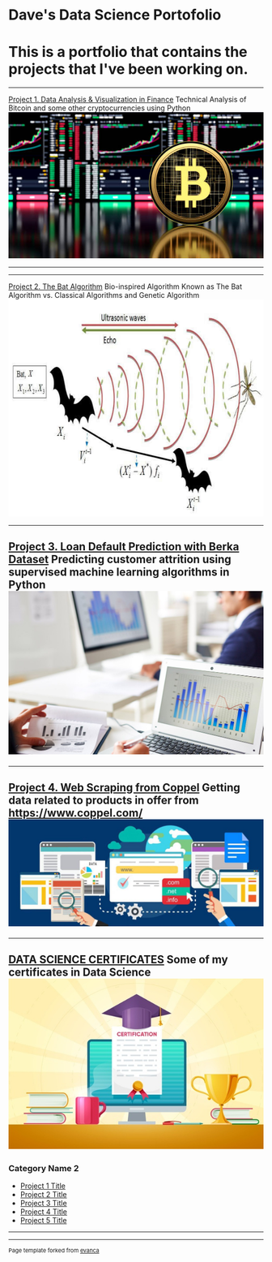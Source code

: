 # Dave's Data Science Portofolio
# This is a portfolio that contains the projects that I've been working on.
---

[Project 1. Data Analysis & Visualization in Finance](https://github.com/Dave10T/Dave-s-Data-Science-Portfolio-)
   Technical Analysis of Bitcoin and some other cryptocurrencies using Python
   <img src="images/BTC-project1.png?raw=true"/>

---

---

[Project 2. The Bat Algorithm](https://github.com/Dave10T/Dave-s-Data-Science-Portfolio-/tree/main/Project3/AM.pdf)
   Bio-inspired Algorithm Known as The Bat Algorithm vs. Classical Algorithms and Genetic Algorithm
   <img src="images/BatAlg.png?raw=true"/>

---
[Project 3. Loan Default Prediction with Berka Dataset](https://github.com/Dave10T/Dave-s-Data-Science-Portfolio-/tree/main/Project2)
Predicting customer attrition using supervised machine learning algorithms in Python
<img src="images/predA.jpeg?raw=true"/>
---
---
[Project 4. Web Scraping from Coppel](https://github.com/Dave10T/Dave-s-Data-Science-Portfolio-/tree/main/Project2)
Getting data related to products in offer from https://www.coppel.com/
<img src="images/web_scraping.jpeg?raw=true"/>
---
---
[DATA SCIENCE CERTIFICATES](https://github.com/Dave10T/Dave10T.github.io/blob/master/pdf/SQL_SOA.pdf)
Some of my certificates in Data Science
<img src="images/certs.jpeg?raw=true"/>
---

### Category Name 2

- [Project 1 Title](http://example.com/)
- [Project 2 Title](http://example.com/)
- [Project 3 Title](http://example.com/)
- [Project 4 Title](http://example.com/)
- [Project 5 Title](http://example.com/)

---




---
<p style="font-size:11px">Page template forked from <a href="https://github.com/evanca/quick-portfolio">evanca</a></p>
<!-- Remove above link if you don't want to attibute -->
